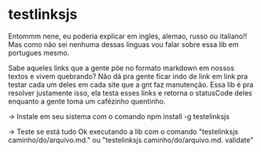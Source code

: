 # testlinksjs
Entommm nene, eu poderia explicar em ingles, alemao, russo ou italiano!! 
Mas como não sei nenhuma dessas linguas vou falar sobre essa lib em portugues mesmo.

Sabe aqueles links que a gente põe no formato markdown em nossos textos e vivem quebrando? 
Não dá pra gente ficar indo de link em link pra testar cada um deles em cada site que a gnt faz 
manutenção. Essa lib é pra resolver justamente isso, ela testa esses links e retorna o 
statusCode deles enquanto a gente toma um cafézinho quentinho.

-> Instale em seu sistema com o comando npm install -g testelinksjs


-> Teste se está tudo Ok executando a lib com o comando "testelinksjs caminho/do/arquivo.md." ou "testelinksjs caminho/do/arquivo.md. validate"
